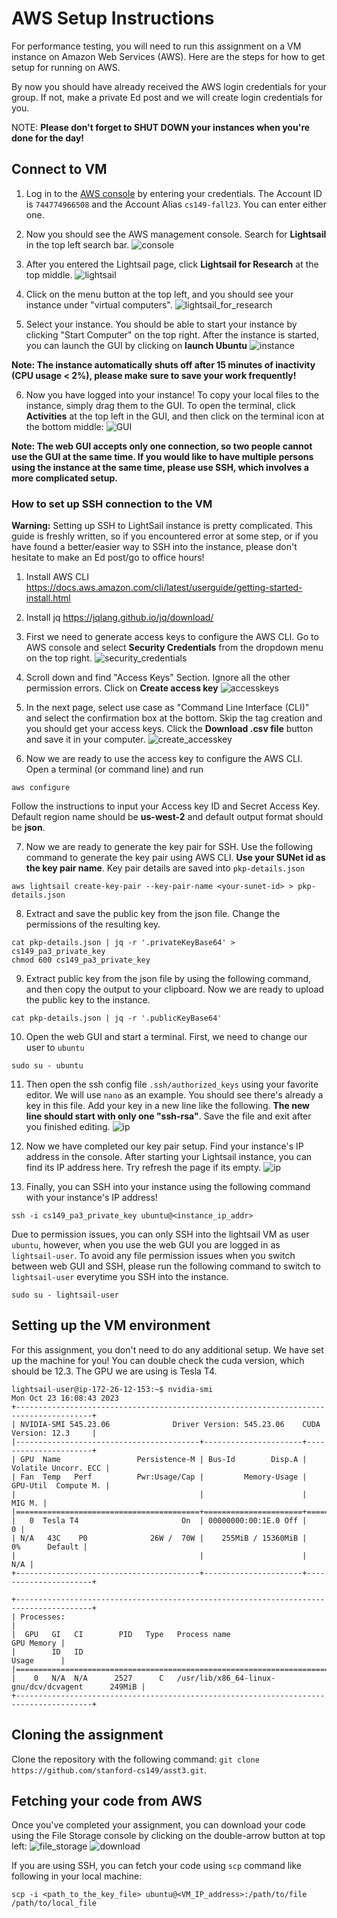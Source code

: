 # AWS Setup Instructions #

For performance testing, you will need to run this assignment on a VM instance on Amazon Web Services (AWS). Here are the steps for how to get setup for running on AWS.

By now you should have already received the AWS login credentials for your group. If not, make a private Ed post and we will create login credentials for you.

NOTE: __Please don't forget to SHUT DOWN your instances when you're done for the day!__

## Connect to VM ##

1. Log in to the [AWS console](https://cs149-fall23.signin.aws.amazon.com/console) by entering your credentials. The Account ID is `744774966508` and the Account Alias `cs149-fall23`. You can enter either one.

2. Now you should see the AWS management console. Search for **Lightsail** in the top left search bar.
![console](handout/console.png?raw=true)

3. After you entered the Lightsail page, click **Lightsail for Research** at the top middle.
![lightsail](handout/lightsail.png?raw=true)

4. Click on the menu button at the top left, and you should see your instance under "virtual computers".
![lightsail_for_research](handout/lightsail_for_research.png?raw=true)

5. Select your instance. You should be able to start your instance by clicking "Start Computer" on the top right. After the instance is started, you can launch the GUI by clicking on **launch Ubuntu**
![instance](handout/instance.png?raw=true)

__Note: The instance automatically shuts off after 15 minutes of inactivity (CPU usage < 2%), please make sure to save your work frequently!__

6. Now you have logged into your instance! To copy your local files to the instance, simply drag them to the GUI. To open the terminal, click **Activities** at the top left in the GUI, and then click on the terminal icon at the bottom middle:
![GUI](handout/GUI.png?raw=true)

__Note: The web GUI accepts only one connection, so two people cannot use the GUI at the same time. If you would like to have multiple persons using the instance at the same time, please use SSH, which involves a more complicated setup.__

### How to set up SSH connection to the VM ###

**Warning:** Setting up SSH to LightSail instance is pretty complicated. This guide is freshly written, so if you encountered error at some step, or if you have found a better/easier way to SSH into the instance, please don't hesitate to make an Ed post/go to office hours!

1. Install AWS CLI
https://docs.aws.amazon.com/cli/latest/userguide/getting-started-install.html

2. Install jq
https://jqlang.github.io/jq/download/

3. First we need to generate access keys to configure the AWS CLI. Go to AWS console and select **Security Credentials** from the dropdown menu on the top right.
![security_credentials](handout/security_credentials.png?raw=true)

4. Scroll down and find "Access Keys" Section. Ignore all the other permission errors. Click on **Create access key**
![accesskeys](handout/accesskeys.png?raw=true)

5. In the next page, select use case as "Command Line Interface (CLI)" and select the confirmation box at the bottom. Skip the tag creation and you should get your access keys. Click the **Download .csv file** button and save it in your computer.
![create_accesskey](handout/create_accesskey.png?raw=true)

6. Now we are ready to use the access key to configure the AWS CLI. Open a terminal (or command line) and run
~~~~
aws configure
~~~~
Follow the instructions to input your Access key ID and Secret Access Key. Default region name should be **us-west-2** and default output format should be **json**.

7. Now we are ready to generate the key pair for SSH. Use the following command to generate the key pair using AWS CLI. **Use your SUNet id as the key pair name**. Key pair details are saved into `pkp-details.json`
~~~~
aws lightsail create-key-pair --key-pair-name <your-sunet-id> > pkp-details.json
~~~~

8. Extract and save the public key from the json file. Change the permissions of the resulting key.
~~~~
cat pkp-details.json | jq -r '.privateKeyBase64' > cs149_pa3_private_key
chmod 600 cs149_pa3_private_key
~~~~

9. Extract public key from the json file by using the following command, and then copy the output to your clipboard. Now we are ready to upload the public key to the instance.
~~~~
cat pkp-details.json | jq -r '.publicKeyBase64'
~~~~

10. Open the web GUI and start a terminal. First, we need to change our user to `ubuntu`
~~~~
sudo su - ubuntu
~~~~

11. Then open the ssh config file `.ssh/authorized_keys` using your favorite editor. We will use `nano` as an example. You should see there's already a key in this file. Add your key in a new line like the following. **The new line should start with only one "ssh-rsa"**. Save the file and exit after you finished editing.
![ip](handout/authorized_keys.png?raw=true)

12. Now we have completed our key pair setup. Find your instance's IP address in the console. After starting your Lightsail instance, you can find its IP address here. Try refresh the page if its empty.
![ip](handout/ip.png?raw=true)

13. Finally, you can SSH into your instance using the following command with your instance's IP address!
~~~~
ssh -i cs149_pa3_private_key ubuntu@<instance_ip_addr>
~~~~
Due to permission issues, you can only SSH into the lightsail VM as user `ubuntu`, however, when you use the web GUI you are logged in as `lightsail-user`. To avoid any file permission issues when you switch between web GUI and SSH, please run the following command to switch to `lightsail-user` everytime you SSH into the instance.
~~~~
sudo su - lightsail-user
~~~~

## Setting up the VM environment ##

For this assignment, you don't need to do any additional setup. We have set up the machine for you! You can double check the cuda version, which should be 12.3. The GPU we are using is Tesla T4.
~~~~
lightsail-user@ip-172-26-12-153:~$ nvidia-smi
Mon Oct 23 16:08:43 2023       
+---------------------------------------------------------------------------------------+
| NVIDIA-SMI 545.23.06              Driver Version: 545.23.06    CUDA Version: 12.3     |
|-----------------------------------------+----------------------+----------------------+
| GPU  Name                 Persistence-M | Bus-Id        Disp.A | Volatile Uncorr. ECC |
| Fan  Temp   Perf          Pwr:Usage/Cap |         Memory-Usage | GPU-Util  Compute M. |
|                                         |                      |               MIG M. |
|=========================================+======================+======================|
|   0  Tesla T4                       On  | 00000000:00:1E.0 Off |                    0 |
| N/A   43C    P0              26W /  70W |    255MiB / 15360MiB |      0%      Default |
|                                         |                      |                  N/A |
+-----------------------------------------+----------------------+----------------------+
                                                                                         
+---------------------------------------------------------------------------------------+
| Processes:                                                                            |
|  GPU   GI   CI        PID   Type   Process name                            GPU Memory |
|        ID   ID                                                             Usage      |
|=======================================================================================|
|    0   N/A  N/A      2527      C   /usr/lib/x86_64-linux-gnu/dcv/dcvagent      249MiB |
+---------------------------------------------------------------------------------------+
~~~~

## Cloning the assignment ##

Clone the repository with the following command: `git clone https://github.com/stanford-cs149/asst3.git`.

## Fetching your code from AWS ##

Once you've completed your assignment, you can download your code using the File Storage console by clicking on the double-arrow button at top left:
![file_storage](handout/file_storage.png?raw=true)
![download](handout/download.png?raw=true)

If you are using SSH, you can fetch your code using `scp` command like following in your local machine:
~~~~
scp -i <path_to_the_key_file> ubuntu@<VM_IP_address>:/path/to/file /path/to/local_file
~~~~
 